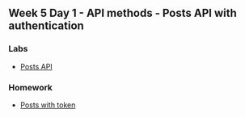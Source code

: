 
## Week 5 Day 1 - API methods - Posts API with authentication

### Labs 
* [Posts API](https://github.com/Tuwaiq-1000-JS-al-Baha/Tuwaiq-1000-JS-al-Bahah-main/tree/master/week5/day1/posts-api)

### Homework 
* [Posts with token](https://github.com/Tuwaiq-1000-JS-al-Baha/HW_week5_day1_posts-api-with-auth)

